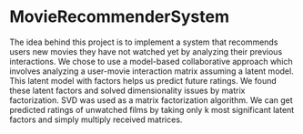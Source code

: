 # MovieRecommenderSystem

The idea behind this project is to implement a system that recommends users new movies they have not watched yet by analyzing their previous interactions.
We chose to use a model-based collaborative approach which involves analyzing a user-movie interaction matrix assuming a latent model. This latent model with factors helps us predict future ratings. We found these latent factors and solved dimensionality issues by matrix factorization. SVD was used as a matrix factorization algorithm. We can get predicted ratings of unwatched films by taking only k most significant latent factors and simply multiply received matrices.
